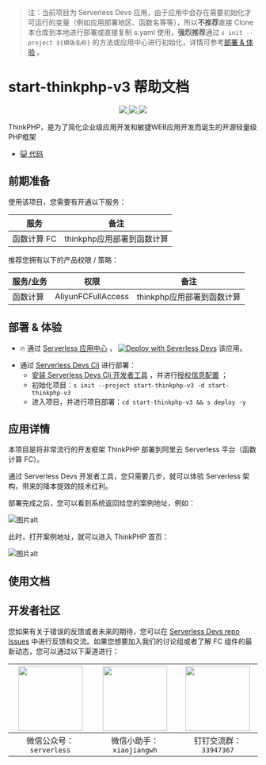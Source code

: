 
> 注：当前项目为 Serverless Devs 应用，由于应用中会存在需要初始化才可运行的变量（例如应用部署地区、函数名等等），所以**不推荐**直接 Clone 本仓库到本地进行部署或直接复制 s.yaml 使用，**强烈推荐**通过 `s init --project ${模版名称}` 的方法或应用中心进行初始化，详情可参考[部署 & 体验](#部署--体验) 。

# start-thinkphp-v3 帮助文档
<p align="center" class="flex justify-center">
    <a href="https://www.serverless-devs.com" class="ml-1">
    <img src="http://editor.devsapp.cn/icon?package=start-thinkphp-v3&type=packageType">
  </a>
  <a href="http://www.devsapp.cn/details.html?name=start-thinkphp-v3" class="ml-1">
    <img src="http://editor.devsapp.cn/icon?package=start-thinkphp-v3&type=packageVersion">
  </a>
  <a href="http://www.devsapp.cn/details.html?name=start-thinkphp-v3" class="ml-1">
    <img src="http://editor.devsapp.cn/icon?package=start-thinkphp-v3&type=packageDownload">
  </a>
</p>

<description>

ThinkPHP，是为了简化企业级应用开发和敏捷WEB应用开发而诞生的开源轻量级PHP框架

</description>

<codeUrl>

- [:smiley_cat: 代码](https://github.com/devsapp/start-web-framework/blob/V3/web-framework/php/thinkphp/src)

</codeUrl>
<preview>



</preview>


## 前期准备

使用该项目，您需要有开通以下服务：

<service>



| 服务 |  备注  |
| --- |  --- |
| 函数计算 FC |  thinkphp应用部署到函数计算 |

</service>

推荐您拥有以下的产品权限 / 策略：
<auth>



| 服务/业务 |  权限 |  备注  |
| --- |  --- |   --- |
| 函数计算 | AliyunFCFullAccess |  thinkphp应用部署到函数计算 |

</auth>

<remark>



</remark>

<disclaimers>



</disclaimers>

## 部署 & 体验

<appcenter>
   
- :fire: 通过 [Serverless 应用中心](https://fcnext.console.aliyun.com/applications/create?template=start-thinkphp-v3) ，
  [![Deploy with Severless Devs](https://img.alicdn.com/imgextra/i1/O1CN01w5RFbX1v45s8TIXPz_!!6000000006118-55-tps-95-28.svg)](https://fcnext.console.aliyun.com/applications/create?template=start-thinkphp-v3) 该应用。
   
</appcenter>
<deploy>
    
- 通过 [Serverless Devs Cli](https://www.serverless-devs.com/serverless-devs/install) 进行部署：
  - [安装 Serverless Devs Cli 开发者工具](https://www.serverless-devs.com/serverless-devs/install) ，并进行[授权信息配置](https://docs.serverless-devs.com/fc/config) ；
  - 初始化项目：`s init --project start-thinkphp-v3 -d start-thinkphp-v3`
  - 进入项目，并进行项目部署：`cd start-thinkphp-v3 && s deploy -y`
   
</deploy>

## 应用详情

<appdetail id="flushContent">

本项目是将非常流行的开发框架 ThinkPHP 部署到阿里云 Serverless 平台（函数计算 FC）。

通过 Serverless Devs 开发者工具，您只需要几步，就可以体验 Serverless 架构，带来的降本提效的技术红利。

部署完成之后，您可以看到系统返回给您的案例地址，例如：

![图片alt](https://img.alicdn.com/imgextra/i2/O1CN01VThkci1PfakWJv1X8_!!6000000001868-0-tps-1110-320.jpg)

此时，打开案例地址，就可以进入 ThinkPHP 首页：

![图片alt](https://img.alicdn.com/imgextra/i4/O1CN01sJoYbl1gMDSbmIVzC_!!6000000004127-0-tps-1548-934.jpg)

</appdetail>

## 使用文档

<usedetail id="flushContent">
</usedetail>


<devgroup>


## 开发者社区

您如果有关于错误的反馈或者未来的期待，您可以在 [Serverless Devs repo Issues](https://github.com/serverless-devs/serverless-devs/issues) 中进行反馈和交流。如果您想要加入我们的讨论组或者了解 FC 组件的最新动态，您可以通过以下渠道进行：

<p align="center">  

| <img src="https://serverless-article-picture.oss-cn-hangzhou.aliyuncs.com/1635407298906_20211028074819117230.png" width="130px" > | <img src="https://serverless-article-picture.oss-cn-hangzhou.aliyuncs.com/1635407044136_20211028074404326599.png" width="130px" > | <img src="https://serverless-article-picture.oss-cn-hangzhou.aliyuncs.com/1635407252200_20211028074732517533.png" width="130px" > |
| --------------------------------------------------------------------------------------------------------------------------------- | --------------------------------------------------------------------------------------------------------------------------------- | --------------------------------------------------------------------------------------------------------------------------------- |
| <center>微信公众号：`serverless`</center>                                                                                         | <center>微信小助手：`xiaojiangwh`</center>                                                                                        | <center>钉钉交流群：`33947367`</center>                                                                                           |
</p>
</devgroup>

